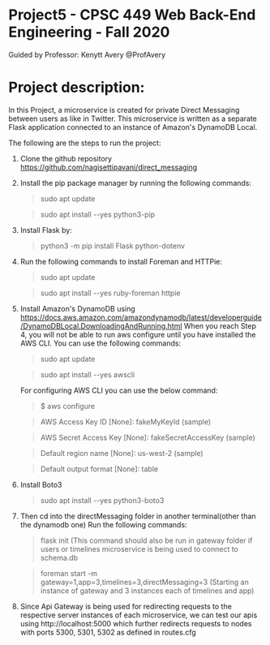 # Project5 - CPSC 449 Web Back-End Engineering - Fall 2020
Guided by Professor: Kenytt Avery @ProfAvery
# Project description: 
In this Project, a microservice is created for private Direct Messaging between users as like in Twitter. This microservice is written as a separate Flask application connected to an instance of Amazon's DynamoDB Local.

The following are the steps to run the project:
1. Clone the github repository https://github.com/nagisettipavani/direct_messaging

2. Install the pip package manager by running the following commands:

    > sudo apt update
    
    > sudo apt install --yes python3-pip
   
3. Install Flask by:
    
    > python3 -m pip install Flask python-dotenv
   
4. Run the following commands to install Foreman and HTTPie:

    > sudo apt update
    
    > sudo apt install --yes ruby-foreman httpie
    
5. Install Amazon's DynamoDB using https://docs.aws.amazon.com/amazondynamodb/latest/developerguide/DynamoDBLocal.DownloadingAndRunning.html
    When you reach Step 4, you will not be able to run aws configure until you have installed the AWS CLI. You can use the following commands:

    > sudo apt update
    
    > sudo apt install --yes awscli
    
    For configuring AWS CLI you can use the below command:
    
     > $ aws configure
     
     > AWS Access Key ID [None]: fakeMyKeyId (sample)
     
     > AWS Secret Access Key [None]: fakeSecretAccessKey (sample)
     
     > Default region name [None]: us-west-2 (sample)
     
     > Default output format [None]: table
 
6.  Install Boto3

     > sudo apt install --yes python3-boto3

7. Then cd into the directMessaging folder in another terminal(other than the dynamodb one)
    Run the following commands:
    
    > flask init (This command should also be run in gateway folder if users or timelines microservice is being used to connect to schema.db
    
    > foreman start -m gateway=1,app=3,timelines=3,directMessaging=3 (Starting an instance of gateway and 3 instances each of timelines and app)


8. Since Api Gateway is being used for redirecting requests to the respective server instances of each microservice, we can test our apis using http://localhost:5000 which further redirects requests to nodes with ports 5300, 5301, 5302 as defined in routes.cfg

